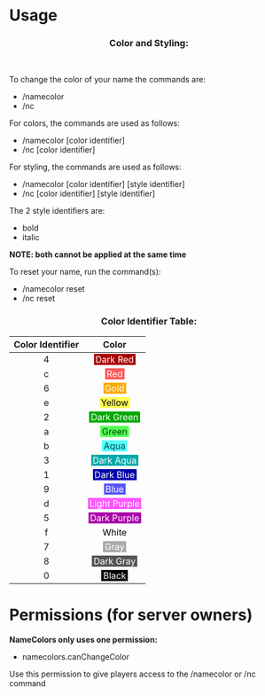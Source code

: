 # Usage

<h3><center>Color and Styling:</center></h3>
<br>

To change the color of your name the commands are:

 - /namecolor
 - /nc

For colors, the commands are used as follows:

 - /namecolor [color identifier]
 -  /nc [color identifier]

For styling, the commands are used as follows:

 - /namecolor [color identifier] [style identifier]
 -  /nc [color identifier] [style identifier]
 
The 2 style identifiers are:

 - bold
 - italic
 
**NOTE: both cannot be applied at the same time**

To reset your name, run the command(s):

 - /namecolor reset
 - /nc reset
 
 
<h3><center>Color Identifier Table:</center></h3>

| Color Identifier 	|                                            Color                                            	|
|:----------------:	|:-------------------------------------------------------------------------------------------:	|
|         4        	|   <span style="color: #ffffff; background-color: #aa0000; padding: 0 3px;">Dark Red</span>  	|
|         c        	|      <span style="color: #ffffff;background-color: #FF5555; padding: 0 3px;">Red</span>     	|
|         6        	|     <span style="color: #ffffff;background-color: #FFAA00; padding: 0 3px;">Gold</span>     	|
|         e        	|    <span style="color: #000000; background-color: #FFFF55; padding: 0 3px;">Yellow</span>   	|
|         2        	|  <span style="color: #ffffff; background-color: #00aa00; padding: 0 3px;">Dark Green</span> 	|
|         a        	|    <span style="color: #004400; background-color: #55ff55; padding: 0 3px;">Green</span>    	|
|         b        	|     <span style="color: #004444; background-color: #55ffff; padding: 0 3px;">Aqua</span>    	|
|         3        	|  <span style="color: #ffffff; background-color: #00aaaa; padding: 0 3px;">Dark Aqua</span>  	|
|         1        	|   <span style="color: #ffffff; background-color: #0000AA;padding: 0 3px;">Dark Blue</span>  	|
|         9        	|     <span style="color: #ffffff; background-color: #5555ff;padding: 0 3px;">Blue</span>     	|
|         d        	| <span style="color: #ffffff; background-color: #ff55ff;padding: 0 3px;">Light Purple</span> 	|
|         5        	|  <span style="color: #ffffff; background-color: #aa00aa;padding: 0 3px;">Dark Purple</span> 	|
|         f        	|    <span style="color: #000000; background-color: #ffffff; padding: 0 3px;">White</span>    	|
|         7        	|     <span style="color: #ffffff; background-color: #aaaaaa;padding: 0 3px;">Gray</span>     	|
|         8        	|   <span style="color: #ffffff; background-color: #555555;padding: 0 3px;">Dark Gray</span>  	|
|         0        	|    <span style="color: #ffffff; background-color: #000000; padding: 0 3px;">Black</span>    	|





# Permissions (for server owners)

**NameColors only uses one permission:**

 - namecolors.canChangeColor

Use this permission to give players access to the /namecolor or /nc command


